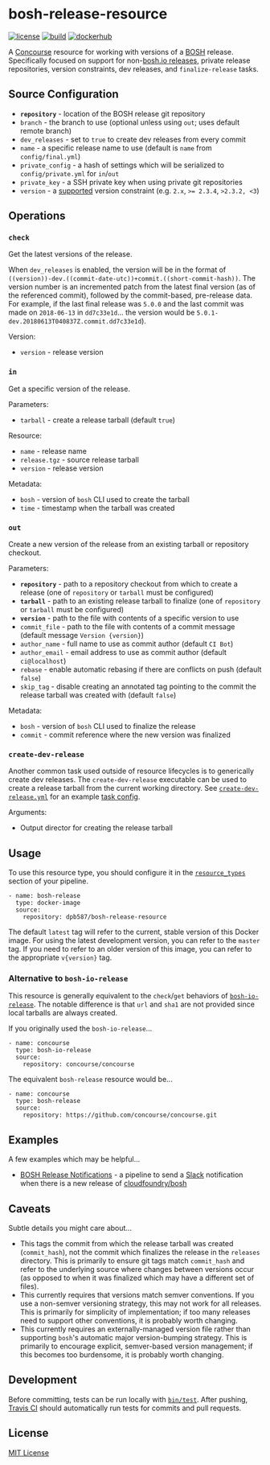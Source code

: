 # bosh-release-resource

[![license](https://img.shields.io/badge/license-mit-blue.svg?longCache=true)](LICENSE) [![build](https://travis-ci.org/dpb587/bosh-release-resource.svg)](https://travis-ci.org/dpb587/bosh-release-resource) [![dockerhub](https://img.shields.io/badge/dockerhub-latest-green.svg?longCache=true)](https://hub.docker.com/r/dpb587/bosh-release-resource/)

A [Concourse](https://concourse-ci.org/) resource for working with versions of a [BOSH](https://bosh.io/) release. Specifically focused on support for non-[bosh.io releases](https://bosh.io/releases), private release repositories, version constraints, dev releases, and `finalize-release` tasks.


## Source Configuration

 * **`repository`** - location of the BOSH release git repository
 * `branch` - the branch to use (optional unless using `out`; uses default remote branch)
 * `dev_releases` - set to `true` to create dev releases from every commit
 * `name` - a specific release name to use (default is `name` from `config/final.yml`)
 * `private_config` - a hash of settings which will be serialized to `config/private.yml` for `in`/`out`
 * `private_key` - a SSH private key when using private git repositories
 * `version` - a [supported](https://github.com/Masterminds/semver#basic-comparisons) version constraint (e.g. `2.x`, `>= 2.3.4`, `>2.3.2, <3`)


## Operations

### `check`

Get the latest versions of the release.

When `dev_releases` is enabled, the version will be in the format of `((version))-dev.((commit-date-utc))+commit.((short-commit-hash))`. The version number is an incremented patch from the latest final version (as of the referenced commit), followed by the commit-based, pre-release data. For example, if the last final release was `5.0.0` and the last commit was made on `2018-06-13` in `dd7c33e1d`... the version would be `5.0.1-dev.20180613T040837Z.commit.dd7c33e1d`).

Version:

 * `version` - release version


### `in`

Get a specific version of the release.

Parameters:

 * `tarball` - create a release tarball (default `true`)

Resource:

 * `name` - release name
 * `release.tgz` - source release tarball
 * `version` - release version

Metadata:

 * `bosh` - version of `bosh` CLI used to create the tarball
 * `time` - timestamp when the tarball was created


### `out`

Create a new version of the release from an existing tarball or repository checkout.

Parameters:

 * **`repository`** - path to a repository checkout from which to create a release (one of `repository` or `tarball` must be configured)
 * **`tarball`** - path to an existing release tarball to finalize (one of `repository` or `tarball` must be configured)
 * **`version`** - path to the file with contents of a specific version to use
 * `commit_file` - path to the file with contents of a commit message (default message `Version {version}`)
 * `author_name` - full name to use as commit author (default `CI Bot`)
 * `author_email` - email address to use as commit author (default `ci@localhost`)
 * `rebase` - enable automatic rebasing if there are conflicts on push (default `false`)
 * `skip_tag` - disable creating an annotated tag pointing to the commit the release tarball was created with (default `false`)

Metadata:

 * `bosh` - version of `bosh` CLI used to finalize the release
 * `commit` - commit reference where the new version was finalized


### `create-dev-release`

Another common task used outside of resource lifecycles is to generically create dev releases. The `create-dev-release` executable can be used to create a release tarball from the current working directory. See [`create-dev-release.yml`](tasks/create-dev-release.yml) for an example [task config](https://concourse-ci.org/tasks.html).

Arguments:

 * Output director for creating the release tarball


## Usage

To use this resource type, you should configure it in the [`resource_types`](https://concourse-ci.org/resource-types.html) section of your pipeline.

    - name: bosh-release
      type: docker-image
      source:
        repository: dpb587/bosh-release-resource

The default `latest` tag will refer to the current, stable version of this Docker image. For using the latest development version, you can refer to the `master` tag. If you need to refer to an older version of this image, you can refer to the appropriate `v{version}` tag.


### Alternative to `bosh-io-release`

This resource is generally equivalent to the `check`/`get` behaviors of [`bosh-io-release`](https://github.com/concourse/bosh-io-release-resource). The notable difference is that `url` and `sha1` are not provided since local tarballs are always created.

If you originally used the `bosh-io-release`...

    - name: concourse
      type: bosh-io-release
      source:
        repository: concourse/concourse

The equivalent `bosh-release` resource would be...

    - name: concourse
      type: bosh-release
      source:
        repository: https://github.com/concourse/concourse.git


## Examples

A few examples which may be helpful...

 * [BOSH Release Notifications](examples/bosh-release-notifications.yml) - a pipeline to send a [Slack](https://slack.com/) notification when there is a new release of [cloudfoundry/bosh](https://github.com/cloudfoundry/bosh)


## Caveats

Subtle details you might care about...

 * This tags the commit from which the release tarball was created (`commit_hash`), not the commit which finalizes the release in the `releases` directory. This is primarily to ensure git tags match `commit_hash` and refer to the underlying source where changes between versions occur (as opposed to when it was finalized which may have a different set of files).
 * This currently requires that versions match semver conventions. If you use a non-semver versioning strategy, this may not work for all releases. This is primarily for simplicity of implementation; if too many releases need to support other conventions, it is probably worth changing.
 * This currently requires an externally-managed version file rather than supporting `bosh`'s automatic major version-bumping strategy. This is primarily to encourage explicit, semver-based version management; if this becomes too burdensome, it is probably worth changing.


## Development

Before committing, tests can be run locally with [`bin/test`](bin/test). After pushing, [Travis CI](https://travis-ci.org/) should automatically run tests for commits and pull requests.


## License

[MIT License](LICENSE)

